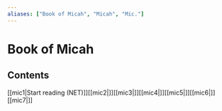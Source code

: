 ```yaml
---
aliases: ["Book of Micah", "Micah", "Mic."]
---
```

# Book of Micah
## Contents
[[mic1|Start reading (NET)]][[mic2|]][[mic3|]][[mic4|]][[mic5|]][[mic6|]][[mic7|]]